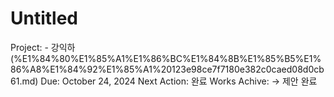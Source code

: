 # Untitled

Project: - 강익하 (%E1%84%80%E1%85%A1%E1%86%BC%E1%84%8B%E1%85%B5%E1%86%A8%E1%84%92%E1%85%A1%20123e98ce7f7180e382c0caed08d0cb61.md)
Due: October 24, 2024
Next Action: 완료
Works Achive: → 제안 완료